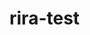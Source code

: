 # rira-test

<!-- This is a test project for Rira company.
I use git for source code management to handle project better.
using vue cdn because it's small project and that's enough.
I have a data, called counter for showing number of clicking on the button and a method called increaseCounter.
of course we can use this method in html directly .
v-cloak is a directive used to hide content until compilation is finished. Typically, v-cloak prevents the user from seeing flickering of pre-compiled content including curly braces during the loading of the page. -->
